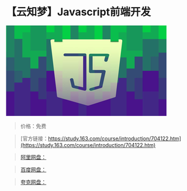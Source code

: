 # 【云知梦】Javascript前端开发

![img](../../../assets/study163/free/36cb3483-d80c-474b-977e-66fb358fc397.png)

> 价格：免费

> [官方链接：https://study.163.com/course/introduction/704122.htm](https://study.163.com/course/introduction/704122.htm)

> [阿里网盘：]()

> [百度网盘：]()

> [夸克网盘：]()
